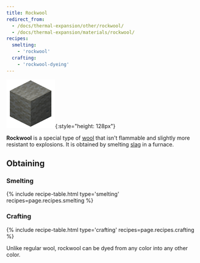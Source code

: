 ```yaml
---
title: Rockwool
redirect_from:
  - /docs/thermal-expansion/other/rockwool/
  - /docs/thermal-expansion/materials/rockwool/
recipes:
  smelting:
    - 'rockwool'
  crafting:
    - 'rockwool-dyeing'
---
```


![Rockwool](/assets/images/thermal-foundation/rockwool.gif){:style="height: 128px"}


**Rockwool** is a special type of [wool](https://minecraft.gamepedia.com/Wool)
that isn't flammable and slightly more resistant to explosions. It is obtained
by smelting [slag](/docs/thermal-foundation/materials/slag/) in a furnace.


Obtaining
---------

### Smelting
{% include recipe-table.html type='smelting' recipes=page.recipes.smelting %}

### Crafting
{% include recipe-table.html type='crafting' recipes=page.recipes.crafting %}

Unlike regular wool, rockwool can be dyed from any color into any other color.
